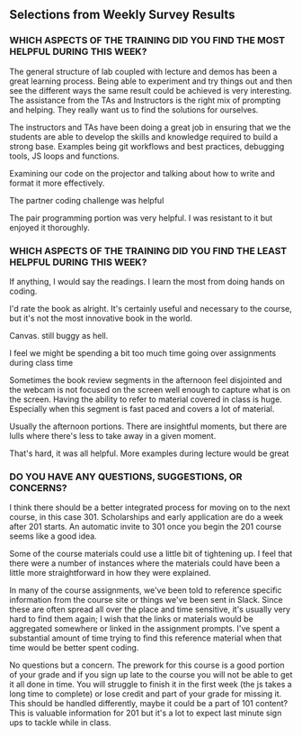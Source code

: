 ## Selections from Weekly Survey Results

### WHICH ASPECTS OF THE TRAINING DID YOU FIND THE MOST HELPFUL DURING THIS WEEK?

The general structure of lab coupled with lecture and demos has been a great learning process. Being able to experiment and try things out and then see the different ways the same result could be achieved is very interesting. The assistance from the TAs and Instructors is the right mix of prompting and helping. They really want us to find the solutions for ourselves.

The instructors and TAs have been doing a great job in ensuring that we the students are able to develop the skills and knowledge required to build a strong base. Examples being git workflows and best practices, debugging tools, JS loops and functions.

Examining our code on the projector and talking about how to write and format it more effectively.

The partner coding challenge was helpful

The pair programming portion was very helpful. I was resistant to it but enjoyed it thoroughly.

### WHICH ASPECTS OF THE TRAINING DID YOU FIND THE LEAST HELPFUL DURING THIS WEEK?

If anything, I would say the readings. I learn the most from doing hands on coding.

I'd rate the book as alright. It's certainly useful and necessary to the course, but it's not the most innovative book in the world.

Canvas. still buggy as hell.

I feel we might be spending a bit too much time going over assignments during class time

Sometimes the book review segments in the afternoon feel disjointed and the webcam is not focused on the screen well enough to capture what is on the screen. Having the ability to refer to material covered in class is huge. Especially when this segment is fast paced and covers a lot of material.

Usually the afternoon portions. There are insightful moments, but there are lulls where there's less to take away in a given moment.

That's hard, it was all helpful. More examples during lecture would be great


### DO YOU HAVE ANY QUESTIONS, SUGGESTIONS, OR CONCERNS?

I think there should be a better integrated process for moving on to the next course, in this case 301. Scholarships and early application are do a week after 201 starts. An automatic invite to 301 once you begin the 201 course seems like a good idea.

Some of the course materials could use a little bit of tightening up. I feel that there were a number of instances where the materials could have been a little more straightforward in how they were explained.

In many of the course assignments, we've been told to reference specific information from the course site or things we've been sent in Slack. Since these are often spread all over the place and time sensitive, it's usually very hard to find them again; I wish that the links or materials would be aggregated somewhere or linked in the assignment prompts. I've spent a substantial amount of time trying to find this reference material when that time would be better spent coding.

No questions but a concern. The prework for this course is a good portion of your grade and if you sign up late to the course you will not be able to get it all done in time. You will struggle to finish it in the first week (the js takes a long time to complete) or lose credit and part of your grade for missing it. This should be handled differently, maybe it could be a part of 101 content? This is valuable information for 201 but it's a lot to expect last minute sign ups to tackle while in class.
